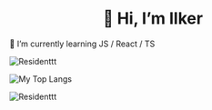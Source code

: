 
<h1 align='center'>👋 Hi, I’m Ilker</h1>
<p>🌱 I’m currently learning JS / React / TS</p>
<p><img src="https://komarev.com/ghpvc/?username=Residenttt&label=Profile%20views&color=0e75b6&style=flat" alt="Residenttt" /> </p>

<p><img  src="https://github-readme-stats.vercel.app/api/top-langs/?username=Residenttt&layout=compact&hide=html,css&&show_icons=true&theme=prussian" alt="My Top Langs" /></p>
<p><img src="https://github-readme-streak-stats.herokuapp.com/?user=Residenttt&" alt="Residenttt" /></p>




